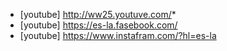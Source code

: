* [youtube] http://ww25.youtuve.com/* 
* [youtube] https://es-la.fasebook.com/
* [youtube] https://www.instafram.com/?hl=es-la
